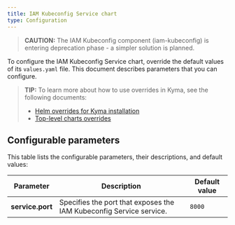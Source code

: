 ```yaml
---
title: IAM Kubeconfig Service chart
type: Configuration
---
```


>**CAUTION:** The IAM Kubeconfig component (iam-kubeconfig) is entering deprecation phase - a simpler solution is planned.

To configure the IAM Kubeconfig Service chart, override the default values of its `values.yaml` file. This document describes parameters that you can configure.

>**TIP:** To learn more about how to use overrides in Kyma, see the following documents:
>* [Helm overrides for Kyma installation](/root/kyma/#configuration-helm-overrides-for-kyma-installation)
>* [Top-level charts overrides](/root/kyma/#configuration-helm-overrides-for-kyma-installation-top-level-charts-overrides)

## Configurable parameters

This table lists the configurable parameters, their descriptions, and default values:

| Parameter | Description | Default value |
|-----------|-------------|---------------|
| **service.port** | Specifies the port that exposes the IAM Kubeconfig Service service. | `8000` |
